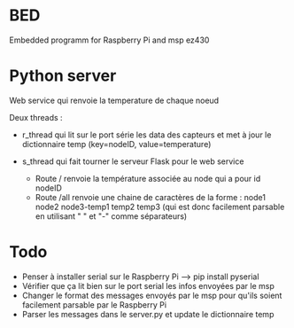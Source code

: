 # BED
Embedded programm for Raspberry Pi and msp ez430

# Python server #
Web service qui renvoie la temperature de chaque noeud

Deux threads :
  - r_thread qui lit sur le port série les data des capteurs et met à jour le dictionnaire temp (key=nodeID, value=temperature)
  
  - s_thread qui fait tourner le serveur Flask pour le web service 
    - Route /<nodeID> renvoie la température associée au node qui a pour id nodeID
    - Route /all renvoie une chaine de caractères de la forme : node1 node2 node3-temp1 temp2 temp3 (qui est donc facilement parsable en utilisant " " et "-" comme séparateurs)
  
  
# Todo
- Penser à installer serial sur le Raspberry Pi --> pip install pyserial
- Vérifier que ça lit bien sur le port serial les infos envoyées par le msp
- Changer le format des messages envoyés par le msp pour qu'ils soient facilement parsable par le Raspberry Pi 
- Parser les messages dans le server.py et update le dictionnaire temp

